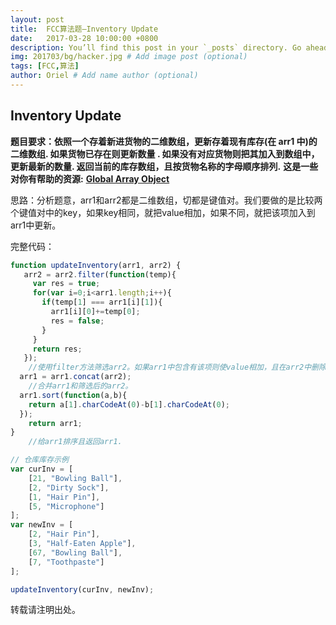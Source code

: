 ```yaml
---
layout: post
title:  FCC算法题—Inventory Update
date:   2017-03-28 10:00:00 +0800
description: You’ll find this post in your `_posts` directory. Go ahead and edit it and re-build the site to see your changes. # Add post description (optional)
img: 201703/bg/hacker.jpg # Add image post (optional)
tags: [FCC,算法]
author: Oriel # Add name author (optional)
---
```

## **Inventory Update**

**题目要求：依照一个存着新进货物的二维数组，更新存着现有库存(在 arr1 中)的二维数组. 如果货物已存在则更新数量 . 如果没有对应货物则把其加入到数组中，更新最新的数量. 返回当前的库存数组，且按货物名称的字母顺序排列.**
**这是一些对你有帮助的资源:**
	[**Global Array Object**](https://developer.mozilla.org/zh-CN/docs/Web/JavaScript/Reference/Global_Objects/Array "**Global Array Object**")

思路：分析题意，arr1和arr2都是二维数组，切都是键值对。我们要做的是比较两个键值对中的key，如果key相同，就把value相加，如果不同，就把该项加入到arr1中更新。

完整代码：
```javascript
function updateInventory(arr1, arr2) {
   arr2 = arr2.filter(function(temp){
     var res = true;
     for(var i=0;i<arr1.length;i++){
       if(temp[1] === arr1[i][1]){
         arr1[i][0]+=temp[0];
         res = false;
       }
     }
     return res;
   });
	//使用filter方法筛选arr2。如果arr1中包含有该项则使value相加，且在arr2中删除该项。
  arr1 = arr1.concat(arr2);
	//合并arr1和筛选后的arr2。
  arr1.sort(function(a,b){
    return a[1].charCodeAt(0)-b[1].charCodeAt(0);
  });
    return arr1;
}
	//给arr1排序且返回arr1.

// 仓库库存示例
var curInv = [
    [21, "Bowling Ball"],
    [2, "Dirty Sock"],
    [1, "Hair Pin"],
    [5, "Microphone"]
];
var newInv = [
    [2, "Hair Pin"],
    [3, "Half-Eaten Apple"],
    [67, "Bowling Ball"],
    [7, "Toothpaste"]
];

updateInventory(curInv, newInv);

```

转载请注明出处。